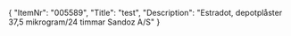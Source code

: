 {
  "ItemNr": "005589",
  "Title": "test",
  "Description": "Estradot, depotplåster 37,5 mikrogram/24 timmar Sandoz A/S"
}